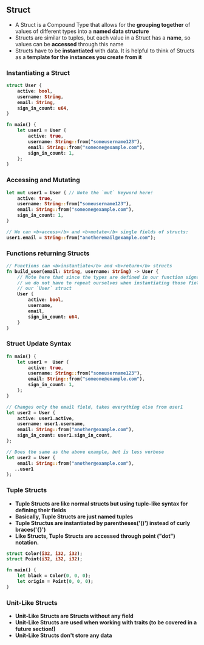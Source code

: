 ## Struct

- A Struct is a Compound Type that allows for the <b>grouping together</b> of
  values of different types into a <b>named data structure</b>
- Structs are similar to tuples, but each value in a Struct has a <b>name</b>,
  so values can be <b>accessed</b> through this name
- Structs have to be <b>instantiated</b> with data. It is helpful to think of
  Structs as a <b>template for the instances<b> you create from it

### Instantiating a Struct

```rust
struct User {
    active: bool,
    username: String,
    email: String,
    sign_in_count: u64,
}

fn main() {
    let user1 = User {
        active: true,
        username: String::from("someusername123"),
        email: String::from("someone@example.com"),
        sign_in_count: 1,
    };
}
```

### Accessing and Mutating

```rust
let mut user1 = User { // Note the `mut` keyword here!
    active: true,
    username: String::from("someusername123"),
    email: String::from("someone@example.com"),
    sign_in_count: 1,
}

// We can <b>access</b> and <b>mutate</b> single fields of structs:
user1.email = String::from("anotheremail@example.com");
```

### Functions returning Structs

```rust
// Functions can <b>instantiate</b> and <b>return</b> structs
fn build_user(email: String, username: String) -> User {
    // Note here that since the types are defined in our function signature,
    // we do not have to repeat ourselves when instantiating those fields within
    // our `User` struct
    User {
        active: bool,
        username,
        email,
        sign_in_count: u64,
    }
}
```

### Struct Update Syntax

```rust
fn main() {
    let user1 =  User {
        active: true,
        username: String::from("someusername123"),
        email: String::from("someone@example.com"),
        sign_in_count: 1,
    };
}
```

```rust
// Changes only the email field, takes everything else from user1
let user2 = User {
    active: user1.active,
    username: user1.username,
    email: String::from("another@example.com"),
    sign_in_count: user1.sign_in_count,
};
```

```rust
// Does the same as the above example, but is less verbose
let user2 = User {
    email: String::from("another@example.com"),
   ..user1
};
```

### Tuple Structs

- Tuple Structs are like normal structs but using tuple-like syntax for defining
  their fields
- Basically, Tuple Structs are just named tuples
- Tuple Structus are instantiated by parentheses('()') instead of curly
  braces('{}')
- Like Structs, Tuple Structs are accessed through point ("dot") notation.

```rust
struct Color(i32, i32, i32);
struct Point(i32, i32, i32);

fn main() {
    let black = Color(0, 0, 0);
    let origin = Point(0, 0, 0);
}
```

### Unit-Like Structs

- Unit-Like Structs are Structs without any field
- Unit-Like Structs are used when working with traits (to be covered in a future
  section!)
- Unit-Like Structs don't store any data
